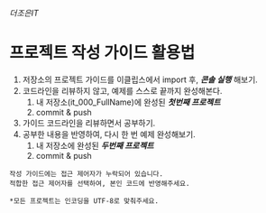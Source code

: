 
###### 더조은IT
# 프로젝트 작성 가이드 활용법

1. 저장소의 프로젝트 가이드를 이클립스에서 import 후, ***콘솔 실행*** 해보기.
2. 코드라인을 리뷰하지 않고, 예제를 스스로 끝까지 완성해본다.
    1. 내 저장소(it_000_FullName)에 완성된 ***첫번째 프로젝트*** 
    2. commit & push
4. 가이드 코드라인을 리뷰하면서 공부하기.
5. 공부한 내용을 반영하여, 다시 한 번 예제 완성해보기.
    1. 내 저장소에 완성된 ***두번째 프로젝트*** 
    2. commit & push

```
작성 가이드에는 접근 제어자가 누락되어 있습니다.
적합한 접근 제어자를 선택하여, 본인 코드에 반영해주세요.

*모든 프로젝트는 인코딩을 UTF-8로 맞춰주세요.
```
